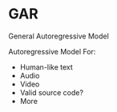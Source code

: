# GAR
General Autoregressive Model

Autoregressive Model For:

+ Human-like text
+ Audio
+ Video
+ Valid source code?
+ More
